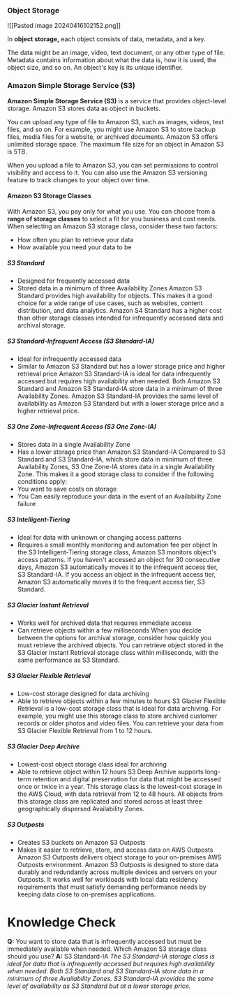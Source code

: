 ### Object Storage
![[Pasted image 20240416102152.png]]

In **object storage,** each object consists of data, metadata, and a key.

The data might be an image, video, text document, or any other type of file. Metadata contains information about what the data is, how it is used, the object size, and so on. An object's key is its unique identifier.
### Amazon Simple Storage Service (S3)
**Amazon Simple Storage Service (S3)** is a service that provides object-level storage. Amazon S3 stores data as object in buckets.

You can upload any type of file to Amazon S3, such as images, videos, text files, and so on. For example, you might use Amazon S3 to store backup files, media files for a website, or archived documents. Amazon S3 offers unlimited storage space. The maximum file size for an object in Amazon S3 is 5TB.

When you upload a file to Amazon S3, you can set permissions to control visibility and access to it. You can also use the Amazon S3 versioning feature to track changes to your object over time.
#### Amazon S3 Storage Classes
With Amazon S3, you pay only for what you use. You can choose from a **range of storage classes** to select a fit for you business and cost needs. When selecting an Amazon S3 storage class, consider these two factors:
* How often you plan to retrieve your data
* How available you need your data to be
##### S3 Standard
* Designed for frequently accessed data
* Stored data in a minimum of three Availability Zones
Amazon S3 Standard provides high availability for objects. This makes it a good choice for a wide range of use cases, such as websites, content distribution, and data analytics. Amazon S4 Standard has a higher cost than other storage classes intended for infrequently accessed data and archival storage.
##### S3 Standard-Infrequent Access (S3 Standard-IA)
* Ideal for infrequently accessed data
* Similar to Amazon S3 Standard but has a lower storage price and higher retrieval price
Amazon S3 Standard-IA is ideal for data infrequently accessed but requires high availability when needed. Both Amazon S3 Standard and Amazon S3 Standard-IA store data in a minimum of three Availability Zones. Amazon S3 Standard-IA provides the same level of availability as Amazon S3 Standard but with a lower storage price and a higher retrieval price.
##### S3 One Zone-Infrequent Access (S3 One Zone-IA)
* Stores data in a single Availability Zone
* Has a lower storage price than Amazon S3 Standard-IA
Compared to S3 Standard and S3 Standard-IA, which store data in minimum of three Availability Zones, S3 One Zone-IA stores data in a single Availability Zone. This makes it a good storage class to consider if the following conditions apply:
* You want to save costs on storage
* You Can easily reproduce your data in the event of an Availability Zone failure
##### S3 Intelligent-Tiering
* Ideal for data with unknown or changing access patterns
* Requires a small monthly monitoring and automation fee per object
In the S3 Intelligent-Tiering storage class, Amazon S3 monitors object's access patterns. If you haven't accessed an object for 30 consecutive days, Amazon S3 automatically moves it to the infrequent access tier, S3 Standard-IA. If you access an object in the infrequent access tier, Amazon S3 automatically moves it to the frequent access tier, S3 Standard.
##### S3 Glacier Instant Retrieval
* Works well for archived data that requires immediate access
* Can retrieve objects within a few milliseconds
When you decide between the options for archival storage, consider how quickly you must retrieve the archived objects. You can retrieve object stored in the S3 Glacier Instant Retrieval storage class within milliseconds, with the same performance as S3 Standard.
##### S3 Glacier Flexible Retrieval
* Low-cost storage designed for data archiving
* Able to retrieve objects within a few minutes to hours
S3 Glacier Flexible Retrieval is a low-cost storage class that is ideal for data archiving. For example, you might use this storage class to store archived customer records or older photos and video files. You can retrieve your data from S3 Glacier Flexible Retrieval from 1 to 12 hours.
##### S3 Glacier Deep Archive
* Lowest-cost object storage class ideal for archiving
* Able to retrieve object within 12 hours
S3 Deep Archive supports long-term retention and digital preservation for data that might be accessed once or twice in a year. This storage class is the lowest-cost storage in the AWS Cloud, with data retrieval from 12 to 48 hours. All objects from this storage class are replicated and stored across at least three geographically dispersed Availability Zones.
##### S3 Outposts
* Creates S3 buckets on Amazon S3 Outposts
* Makes it easier to retrieve, store, and access data on AWS Outposts
Amazon S3 Outposts delivers object storage to your on-premises AWS Outposts environment. Amazon S3 Outposts is designed to store data durably and redundantly across multiple devices and servers on your Outposts. It works well for workloads with local data residency requirements that must satisfy demanding performance needs by keeping data close to on-premises applications.
# Knowledge Check
**Q:** You want to store data that is infrequently accessed but must be immediately available when needed. Which Amazon S3 storage class should you use?
**A:** S3 Standard-IA
*The S3 Standard-IA storage class is ideal for data that is infrequently accessed but requires high availability when needed. Both S3 Standard and S3 Standard-IA store data in a minimum of three Availability Zones. S3 Standard-IA provides the same level of availability as S3 Standard but at a lower storage price.*